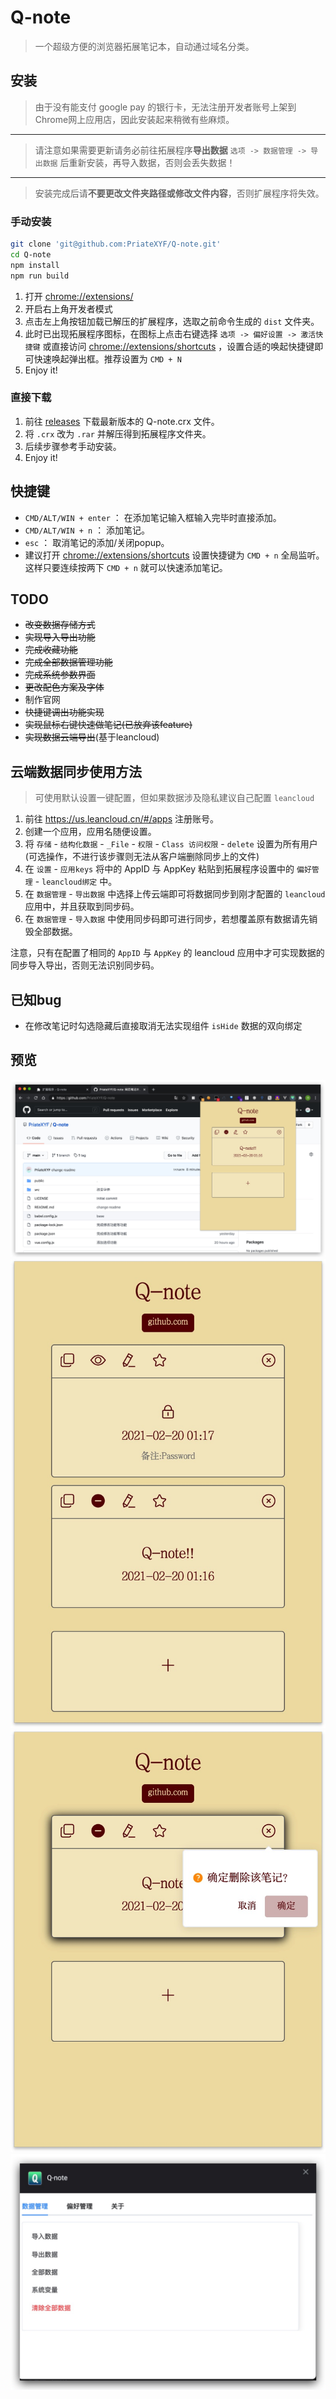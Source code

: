 # Q-note

> 一个超级方便的浏览器拓展笔记本，自动通过域名分类。

## 安装

> 由于没有能支付 google pay 的银行卡，无法注册开发者账号上架到Chrome网上应用店，因此安装起来稍微有些麻烦。

---

> 请注意如果需要更新请务必前往拓展程序**导出数据** `选项 -> 数据管理 -> 导出数据` 后重新安装，再导入数据，否则会丢失数据！

---

> 安装完成后请**不要更改文件夹路径或修改文件内容**，否则扩展程序将失效。

### 手动安装

```bash
git clone 'git@github.com:PriateXYF/Q-note.git'
cd Q-note
npm install
npm run build
```

1. 打开 [chrome://extensions/](chrome://extensions/)
2. 开启右上角开发者模式
3. 点击左上角按钮加载已解压的扩展程序，选取之前命令生成的 `dist` 文件夹。
4. 此时已出现拓展程序图标，在图标上点击右键选择 `选项 -> 偏好设置 -> 激活快捷键` 或直接访问 [chrome://extensions/shortcuts](chrome://extensions/shortcuts) ，设置合适的唤起快捷键即可快速唤起弹出框。推荐设置为 `CMD + N`
5. Enjoy it!

### 直接下载

1. 前往 [releases](https://github.com/PriateXYF/Q-note/releases) 下载最新版本的 Q-note.crx 文件。
2. 将 `.crx` 改为 `.rar` 并解压得到拓展程序文件夹。
3. 后续步骤参考手动安装。
4. Enjoy it!


## 快捷键

* `CMD/ALT/WIN + enter` ： 在添加笔记输入框输入完毕时直接添加。
* `CMD/ALT/WIN + n` ： 添加笔记。
* `esc` ： 取消笔记的添加/关闭popup。
* 建议打开 [chrome://extensions/shortcuts](chrome://extensions/shortcuts) 设置快捷键为 `CMD + n` 全局监听。这样只要连续按两下 `CMD + n` 就可以快速添加笔记。

## TODO

* ~~改变数据存储方式~~
* ~~实现导入导出功能~~
* ~~完成收藏功能~~
* ~~完成全部数据管理功能~~
* ~~完成系统参数界面~~
* ~~更改配色方案及字体~~
* 制作官网
* ~~快捷键调出功能实现~~
* ~~实现鼠标右键快速做笔记(已放弃该feature)~~
* ~~实现数据云端导出~~(基于leancloud)

## 云端数据同步使用方法

> 可使用默认设置一键配置，但如果数据涉及隐私建议自己配置 `leancloud`

1. 前往 https://us.leancloud.cn/#/apps 注册账号。
2. 创建一个应用，应用名随便设置。
3. 将 `存储` - `结构化数据` - `_File` - `权限` - `Class 访问权限` - `delete` 设置为所有用户 (可选操作，不进行该步骤则无法从客户端删除同步上的文件)
4. 在 `设置` - `应用keys` 将中的 AppID 与 AppKey 粘贴到拓展程序设置中的 `偏好管理` - `leancloud绑定` 中。
5. 在 `数据管理` - `导出数据` 中选择上传云端即可将数据同步到刚才配置的 `leancloud` 应用中，并且获取到同步码。
6. 在 `数据管理` - `导入数据` 中使用同步码即可进行同步，若想覆盖原有数据请先销毁全部数据。

注意，只有在配置了相同的 `AppID` 与 `AppKey` 的 leancloud 应用中才可实现数据的同步导入导出，否则无法识别同步码。

## 已知bug

* 在修改笔记时勾选隐藏后直接取消无法实现组件 `isHide` 数据的双向绑定

## 预览

![Xnip2021-02-20_01-22-27.jpg](./preview/Xnip2021-02-20_01-22-27.jpg)
![Xnip2021-02-20_01-17-34.jpg](./preview/Xnip2021-02-20_01-17-34.jpg)
![Xnip2021-02-20_01-20-10.jpg](./preview/Xnip2021-02-20_01-20-10.jpg)
![Xnip2021-02-20_01-18-42.jpg](./preview/Xnip2021-02-20_01-18-42.jpg)